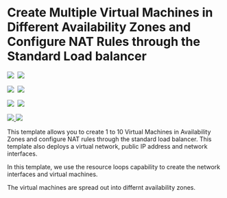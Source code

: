 # Create Multiple Virtual Machines in Different Availability Zones and Configure NAT Rules through the Standard Load balancer

<IMG SRC="https://azbotstorage.blob.core.windows.net/badges/201-multi-vm-lb-zones/PublicLastTestDate.svg" />&nbsp;
<IMG SRC="https://azbotstorage.blob.core.windows.net/badges/201-multi-vm-lb-zones/PublicDeployment.svg" />&nbsp;

<IMG SRC="https://azbotstorage.blob.core.windows.net/badges/201-multi-vm-lb-zones/FairfaxLastTestDate.svg" />&nbsp;
<IMG SRC="https://azbotstorage.blob.core.windows.net/badges/201-multi-vm-lb-zones/FairfaxDeployment.svg" />&nbsp;

<IMG SRC="https://azbotstorage.blob.core.windows.net/badges/201-multi-vm-lb-zones/BestPracticeResult.svg" />&nbsp;
<IMG SRC="https://azbotstorage.blob.core.windows.net/badges/201-multi-vm-lb-zones/CredScanResult.svg" />&nbsp;

<a href="https://portal.azure.com/#create/Microsoft.Template/uri/https%3A%2F%2Fraw.githubusercontent.com%2FAzure%2Fazure-quickstart-templates%2Fmaster%2F201-multi-vm-lb-zones%2Fazuredeploy.json" target="_blank">
    <img src="http://azuredeploy.net/deploybutton.png"/>
</a>
<a href="http://armviz.io/#/?load=https%3A%2F%2Fraw.githubusercontent.com%2FAzure%2Fazure-quickstart-templates%2Fmaster%2F201-multi-vm-lb-zones%2Fazuredeploy.json" target="_blank">
    <img src="http://armviz.io/visualizebutton.png"/>
</a>

This template allows you to create 1 to 10 Virtual Machines in Availability Zones and configure NAT rules through the standard load balancer. This template also deploys a virtual network, public IP address and network interfaces.

In this template, we use the resource loops capability to create the network interfaces and virtual machines.

The virtual machines are spread out into differnt availability zones.
